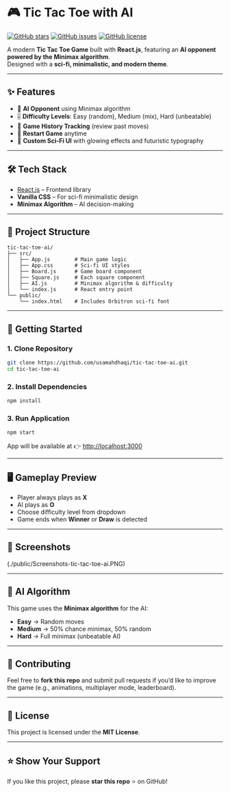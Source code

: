 # 🎮 Tic Tac Toe with AI

[![GitHub stars](https://img.shields.io/github/stars/usamahdhaqi/tic-tac-toe-ai?style=for-the-badge)](https://github.com/usamahdhaqi/tic-tac-toe-ai/stargazers)
[![GitHub issues](https://img.shields.io/github/issues/usamahdhaqi/tic-tac-toe-ai?style=for-the-badge)](https://github.com/usamahdhaqi/tic-tac-toe-ai/issues)
[![GitHub license](https://img.shields.io/github/license/usamahdhaqi/tic-tac-toe-ai?style=for-the-badge)](https://github.com/usamahdhaqi/tic-tac-toe-ai/blob/main/LICENSE)

A modern **Tic Tac Toe Game** built with **React.js**, featuring an **AI opponent powered by the Minimax algorithm**.  
Designed with a **sci-fi, minimalistic, and modern theme**.

---

## ✨ Features

- 🤖 **AI Opponent** using Minimax algorithm  
- 🎚️ **Difficulty Levels**: Easy (random), Medium (mix), Hard (unbeatable)  
- 📜 **Game History Tracking** (review past moves)  
- 🔄 **Restart Game** anytime  
- 🎨 **Custom Sci-Fi UI** with glowing effects and futuristic typography  

---

## 🛠️ Tech Stack

- [React.js](https://react.dev/) – Frontend library  
- **Vanilla CSS** – For sci-fi minimalistic design  
- **Minimax Algorithm** – AI decision-making  

---

## 📂 Project Structure

```
tic-tac-toe-ai/
├── src/
│   ├── App.js        # Main game logic
│   ├── App.css       # Sci-fi UI styles
│   ├── Board.js      # Game board component
│   ├── Square.js     # Each square component
│   ├── AI.js         # Minimax algorithm & difficulty
│   └── index.js      # React entry point
└── public/
    └── index.html    # Includes Orbitron sci-fi font
```

---

## 🚀 Getting Started

### 1. Clone Repository
```bash
git clone https://github.com/usamahdhaqi/tic-tac-toe-ai.git
cd tic-tac-toe-ai
```

### 2. Install Dependencies
```bash
npm install
```

### 3. Run Application
```bash
npm start
```

App will be available at 👉 [http://localhost:3000](http://localhost:3000)

---

## 🖥️ Gameplay Preview

- Player always plays as **X**  
- AI plays as **O**  
- Choose difficulty level from dropdown  
- Game ends when **Winner** or **Draw** is detected  

---

## 📸 Screenshots

(./public/Screenshots-tic-tac-toe-ai.PNG) 

---

## 🧠 AI Algorithm

This game uses the **Minimax algorithm** for the AI:
- **Easy** → Random moves  
- **Medium** → 50% chance minimax, 50% random  
- **Hard** → Full minimax (unbeatable AI)  

---

## 🤝 Contributing

Feel free to **fork this repo** and submit pull requests if you’d like to improve the game (e.g., animations, multiplayer mode, leaderboard).

---

## 📜 License

This project is licensed under the **MIT License**.

---

## ⭐ Show Your Support

If you like this project, please **star this repo** ⭐ on GitHub!
